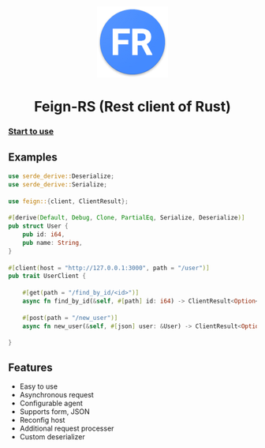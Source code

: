 
<div align="center">

![](images/icon.png)

</div>


<h1 align="center">
Feign-RS (Rest client of Rust)
</h1>

### [Start to use](https://github.com/niuhuan/feign-rs/tree/master/guides)

## Examples

```rust
use serde_derive::Deserialize;
use serde_derive::Serialize;

use feign::{client, ClientResult};

#[derive(Default, Debug, Clone, PartialEq, Serialize, Deserialize)]
pub struct User {
    pub id: i64,
    pub name: String,
}

#[client(host = "http://127.0.0.1:3000", path = "/user")]
pub trait UserClient {
    
    #[get(path = "/find_by_id/<id>")]
    async fn find_by_id(&self, #[path] id: i64) -> ClientResult<Option<User>>;
    
    #[post(path = "/new_user")]
    async fn new_user(&self, #[json] user: &User) -> ClientResult<Option<String>>;

}
```

## Features

- Easy to use
- Asynchronous request
- Configurable agent
- Supports form, JSON
- Reconfig host
- Additional request processer
- Custom deserializer

